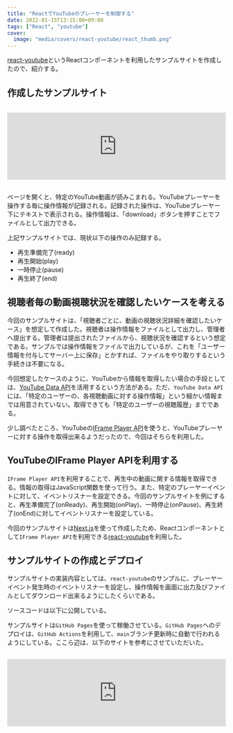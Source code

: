 ```yaml
---
title: "ReactでYouTubeのプレーヤーを制御する"
date: 2022-01-15T13:15:00+09:00
tags: ["React", "youtube"]
cover:
  image: "media/covers/react-youtube/react_thumb.png"
---
```


[react-youtube](https://github.com/tjallingt/react-youtube)というReactコンポーネントを利用したサンプルサイトを作成したので、紹介する。

## 作成したサンプルサイト

<iframe class="hatenablogcard" style="width:100%;height:155px;margin:15px 0;max-width:680px;" title="https://youtube-iframe.kouya17.com" src="http://hatenablog.com/embed?url=https://youtube-iframe.kouya17.com/" frameborder="0" scrolling="no"></iframe>

ページを開くと、特定のYouTube動画が読みこまれる。YouTubeプレーヤーを操作する毎に操作情報が記録される。記録された操作は、YouTubeプレーヤー下にテキストで表示される。操作情報は、「download」ボタンを押すことでファイルとして出力できる。

上記サンプルサイトでは、現状以下の操作のみ記録する。

- 再生準備完了(ready)
- 再生開始(play)
- 一時停止(pause)
- 再生終了(end)

## 視聴者毎の動画視聴状況を確認したいケースを考える

今回のサンプルサイトは、「視聴者ごとに、動画の視聴状況詳細を確認したいケース」を想定して作成した。視聴者は操作情報をファイルとして出力し、管理者へ提出する。管理者は提出されたファイルから、視聴状況を確認するという想定である。サンプルでは操作情報をファイルで出力しているが、これを「ユーザー情報を付与してサーバー上に保存」とかすれば、ファイルをやり取りするという手続きは不要になる。

今回想定したケースのように、YouTubeから情報を取得したい場合の手段としては、[YouTube Data API](https://developers.google.com/youtube/v3/getting-started?hl=ja)を活用するという方法がある。ただ、`YouTube Data API`には、「特定のユーザーの、各視聴動画に対する操作情報」という細かい情報までは用意されていない。取得できても「特定のユーザーの視聴履歴」までである。

少し調べたところ、YouTubeの[IFrame Player API](https://developers.google.com/youtube/iframe_api_reference)を使うと、YouTubeプレーヤーに対する操作を取得出来るようだったので、今回はそちらを利用した。

## YouTubeのIFrame Player APIを利用する

`IFrame Player API`を利用することで、再生中の動画に関する情報を取得できる。情報の取得はJavaScript関数を使って行う。また、特定のプレーヤーイベントに対して、イベントリスナーを設定できる。今回のサンプルサイトを例にすると、再生準備完了(onReady)、再生開始(onPlay)、一時停止(onPause)、再生終了(onEnd)に対してイベントリスナーを設定している。

今回のサンプルサイトは[Next.js](https://nextjs.org/)を使って作成したため、Reactコンポーネントとして`IFrame Player API`を利用できる[react-youtube](https://github.com/tjallingt/react-youtube)を利用した。

## サンプルサイトの作成とデプロイ

サンプルサイトの実装内容としては、`react-youtube`のサンプルに、プレーヤーイベント発生時のイベントリスナーを設定し、操作情報を画面に出力及びファイルとしてダウンロード出来るようにしたくらいである。

ソースコードは以下に公開している。

サンプルサイトは`GitHub Pages`を使って稼働させている。`GitHub Pages`へのデプロイは、`GitHub Actions`を利用して、`main`ブランチ更新時に自動で行われるようにしている。ここら辺は、以下のサイトを参考にさせていただいた。

<iframe class="hatenablogcard" style="width:100%;height:155px;margin:15px 0;max-width:680px;" title="Next.js アプリを GitHub Actions でビルドして GitHub Pages で公開する｜まくろぐ" src="http://hatenablog.com/embed?url=https://maku.blog/p/au8ju6g/" frameborder="0" scrolling="no"></iframe>
